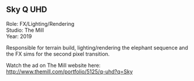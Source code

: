 ## Sky Q UHD

Role: FX/Lighting/Rendering  
Studio: The Mill  
Year: 2019  

Responsible for terrain build, lighting/rendering the elephant sequence and the FX sims for the second pixel transition.

Watch the ad on The Mill website here: http://www.themill.com/portfolio/5125/q-uhd?q=Sky


